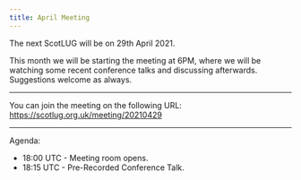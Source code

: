 ```yaml
---
title: April Meeting
---
```


The next ScotLUG will be on 29th April 2021.

This month we will be starting the meeting at 6PM, where we will be watching some recent conference talks and discussing afterwards. Suggestions welcome as always.

---

You can join the meeting on the following URL: <a href="https://scotlug.org.uk/meeting/20210429">https://scotlug.org.uk/meeting/20210429</a>

---

Agenda:

 * 18:00 UTC - Meeting room opens.
 * 18:15 UTC - Pre-Recorded Conference Talk.
